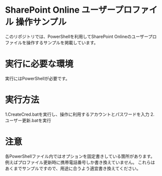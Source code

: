 # SharePoint Online ユーザープロファイル 操作サンプル
このリポジトリでは、PowerShellを利用してSharePoint Onlineのユーザープロファイルを操作するサンプルを掲載しています。

# 実行に必要な環境
実行にはPowerShellが必要です。  

# 実行方法
1.CreateCred.batを実行し、操作に利用するアカウントとパスワードを入力
2.ユーザー更新.batを実行

# 注意
各PowerShellファイル内ではオプションを固定書きしている箇所があります。  
例えばプロファイル更新時に携帯電話番号しか書き換えていません。
これらはあくまでサンプルですので、用途に合うよう適宜書き換えてください。